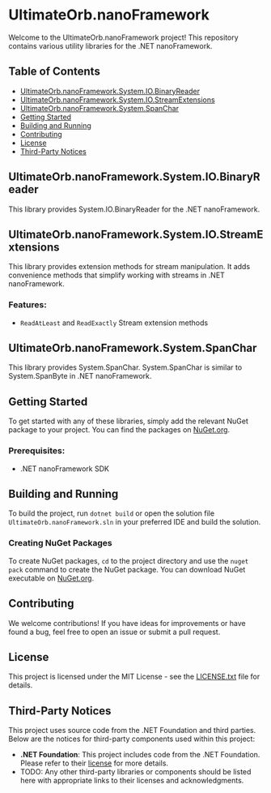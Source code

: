 # UltimateOrb.nanoFramework

Welcome to the UltimateOrb.nanoFramework project! This repository contains various utility libraries for the .NET nanoFramework.

## Table of Contents
- [UltimateOrb.nanoFramework.System.IO.BinaryReader](#ultimateorbnanoframeworksystemiobinaryreader)
- [UltimateOrb.nanoFramework.System.IO.StreamExtensions](#ultimateorbnanoframeworksystemiostreamextensions)
- [UltimateOrb.nanoFramework.System.SpanChar](#ultimateorbnanoframeworksystemspanchar)
- [Getting Started](#getting-started)
- [Building and Running](#building-and-running)
- [Contributing](#contributing)
- [License](#license)
- [Third-Party Notices](#third-party-notices)

## UltimateOrb.nanoFramework.System.IO.BinaryReader
This library provides System.IO.BinaryReader for the .NET nanoFramework.

## UltimateOrb.nanoFramework.System.IO.StreamExtensions
This library provides extension methods for stream manipulation. It adds convenience methods that simplify working with streams in .NET nanoFramework.

### Features:
- `ReadAtLeast` and `ReadExactly` Stream extension methods

## UltimateOrb.nanoFramework.System.SpanChar
This library provides System.SpanChar. System.SpanChar is similar to System.SpanByte in .NET nanoFramework.

## Getting Started
To get started with any of these libraries, simply add the relevant NuGet package to your project. You can find the packages on [NuGet.org](https://www.nuget.org/).

### Prerequisites:
- .NET nanoFramework SDK

## Building and Running
To build the project, run `dotnet build` or open the solution file `UltimateOrb.nanoFramework.sln` in your preferred IDE and build the solution.

### Creating NuGet Packages
To create NuGet packages, `cd` to the project directory and use the `nuget pack` command to create the NuGet package. You can download NuGet executable on [NuGet.org](https://www.nuget.org/).

## Contributing
We welcome contributions! If you have ideas for improvements or have found a bug, feel free to open an issue or submit a pull request.

## License
This project is licensed under the MIT License - see the [LICENSE.txt](LICENSE.txt) file for details.

## Third-Party Notices
This project uses source code from the .NET Foundation and third parties. Below are the notices for third-party components used within this project:

- **.NET Foundation**: This project includes code from the .NET Foundation. Please refer to their [license](https://dotnetfoundation.org/about) for more details.
- TODO: Any other third-party libraries or components should be listed here with appropriate links to their licenses and acknowledgments.

